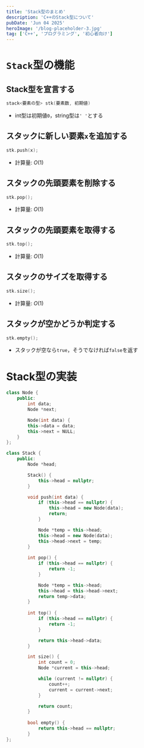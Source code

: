 ```yaml
---
title: 'Stack型のまとめ'
description: 'C++のStack型について'
pubDate: 'Jun 04 2025'
heroImage: '/blog-placeholder-3.jpg'
tag: ['C++', 'プログラミング', '初心者向け']
---
```


# `Stack`型の機能

## Stack型を宣言する
```cpp
stack<要素の型> stk(要素数, 初期値)
```
- int型は初期値`0`，string型は`' '`とする

## スタックに新しい要素`x`を追加する
```cpp
stk.push(x);
```
- 計算量: $O(1)$

## スタックの先頭要素を削除する
```cpp
stk.pop();
```
- 計算量: $O(1)$

## スタックの先頭要素を取得する
```cpp
stk.top();
```
- 計算量: $O(1)$

## スタックのサイズを取得する
```cpp
stk.size();
```
- 計算量: $O(1)$

## スタックが空かどうか判定する
```cpp
stk.empty();
```
- スタックが空なら`true`，そうでなければ`false`を返す

# Stack型の実装

```cpp
class Node {
	public:
        int data;
        Node *next;

        Node(int data) {
        this->data = data;
        this->next = NULL;
	}
};

class Stack {
	public:
		Node *head;

		Stack() {
			this->head = nullptr;
		}

		void push(int data) {
			if (this->head == nullptr) {
				this->head = new Node(data);
				return;
			}

			Node *temp = this->head;
			this->head = new Node(data);
			this->head->next = temp;
		}
		
		int pop() {
			if (this->head == nullptr) {
				return -1;
			}

			Node *temp = this->head;
			this->head = this->head->next;
			return temp->data;
		}
		
		int top() {
			if (this->head == nullptr) {
				return -1;
			}

			return this->head->data;
		}

		int size() {
			int count = 0;
			Node *current = this->head;

			while (current != nullptr) {
				count++;
				current = current->next;
			}

			return count;
		}
		
		bool empty() {
			return this->head == nullptr;
		}
};
```	
